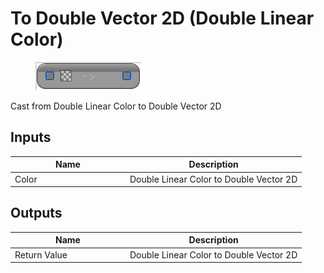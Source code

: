 # To Double Vector 2D (Double Linear Color)

<div align="left" data-full-width="false">

<figure><img src="../../../../.gitbook/assets/To_Double_Vector_2D_(Double_Linear_Color).png" alt=""><figcaption></figcaption></figure>

</div>

Cast from Double Linear Color to Double Vector 2D

## Inputs

<table><thead><tr><th width="170">Name</th><th>Description</th></tr></thead><tbody><tr><td>Color</td><td>Double Linear Color to Double Vector 2D</td></tr></tbody></table>

## Outputs

<table><thead><tr><th width="170">Name</th><th>Description</th></tr></thead><tbody><tr><td>Return Value</td><td>Double Linear Color to Double Vector 2D</td></tr></tbody></table>
